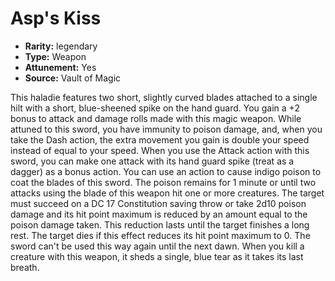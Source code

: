 
# Asp's Kiss

* **Rarity:** legendary
* **Type:** Weapon
* **Attunement:** Yes
* **Source:** Vault of Magic


This haladie features two short, slightly curved blades attached to a single hilt with a short, blue-sheened spike on the hand guard. You gain a +2 bonus to attack and damage rolls made with this magic weapon. While attuned to this sword, you have immunity to poison damage, and, when you take the Dash action, the extra movement you gain is double your speed instead of equal to your speed. When you use the Attack action with this sword, you can make one attack with its hand guard spike (treat as a dagger) as a bonus action. You can use an action to cause indigo poison to coat the blades of this sword. The poison remains for 1 minute or until two attacks using the blade of this weapon hit one or more creatures. The target must succeed on a DC 17 Constitution saving throw or take 2d10 poison damage and its hit point maximum is reduced by an amount equal to the poison damage taken. This reduction lasts until the target finishes a long rest. The target dies if this effect reduces its hit point maximum to 0. The sword can't be used this way again until the next dawn. When you kill a creature with this weapon, it sheds a single, blue tear as it takes its last breath.
